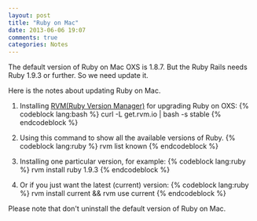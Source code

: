 ```yaml
---
layout: post
title: "Ruby on Mac"
date: 2013-06-06 19:07
comments: true
categories: Notes
---
```

The default version of Ruby on Mac OXS is 1.8.7. But the Ruby Rails needs Ruby 1.9.3 or further. So we need update it.

Here is the notes about updating Ruby on Mac.
<!-- more -->
1. Installing [RVM(Ruby Version Manager)](https://rvm.io/) for upgrading Ruby on OXS:
{% codeblock lang:bash %}
curl -L get.rvm.io | bash -s stable
{% endcodeblock %}

2. Using this command to show all the available versions of Ruby.
{% codeblock lang:ruby %}
rvm list known
{% endcodeblock %}

3. Installing one particular version, for example:
{% codeblock lang:ruby %}
rvm install ruby 1.9.3
{% endcodeblock %}

4. Or if you just want the latest (current) version:
{% codeblock lang:ruby %}
rvm install current && rvm use current
{% endcodeblock %}

Please note that don't uninstall the default version of Ruby on Mac.
